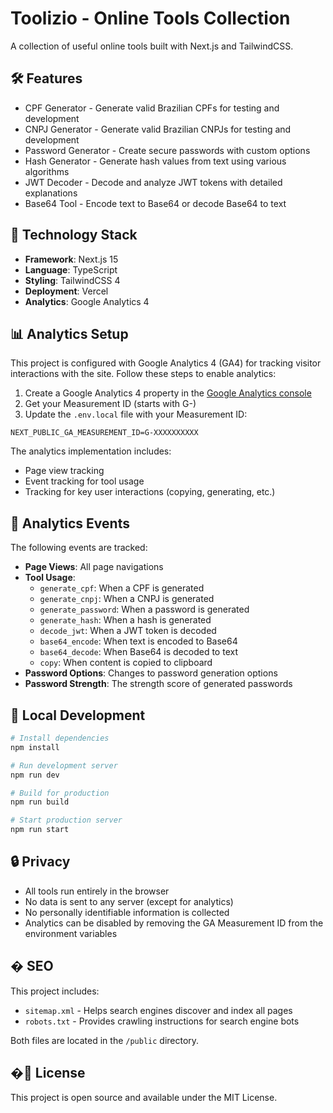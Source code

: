 # Toolizio - Online Tools Collection

A collection of useful online tools built with Next.js and TailwindCSS.

## 🛠️ Features

- CPF Generator - Generate valid Brazilian CPFs for testing and development
- CNPJ Generator - Generate valid Brazilian CNPJs for testing and development
- Password Generator - Create secure passwords with custom options
- Hash Generator - Generate hash values from text using various algorithms
- JWT Decoder - Decode and analyze JWT tokens with detailed explanations
- Base64 Tool - Encode text to Base64 or decode Base64 to text

## 🚀 Technology Stack

- **Framework**: Next.js 15
- **Language**: TypeScript
- **Styling**: TailwindCSS 4
- **Deployment**: Vercel
- **Analytics**: Google Analytics 4

## 📊 Analytics Setup

This project is configured with Google Analytics 4 (GA4) for tracking visitor interactions with the site. Follow these steps to enable analytics:

1. Create a Google Analytics 4 property in the [Google Analytics console](https://analytics.google.com/)
2. Get your Measurement ID (starts with G-)
3. Update the `.env.local` file with your Measurement ID:

```
NEXT_PUBLIC_GA_MEASUREMENT_ID=G-XXXXXXXXXX
```

The analytics implementation includes:

- Page view tracking
- Event tracking for tool usage
- Tracking for key user interactions (copying, generating, etc.)

## 📝 Analytics Events

The following events are tracked:

- **Page Views**: All page navigations
- **Tool Usage**: 
  - `generate_cpf`: When a CPF is generated
  - `generate_cnpj`: When a CNPJ is generated
  - `generate_password`: When a password is generated
  - `generate_hash`: When a hash is generated
  - `decode_jwt`: When a JWT token is decoded
  - `base64_encode`: When text is encoded to Base64
  - `base64_decode`: When Base64 is decoded to text
  - `copy`: When content is copied to clipboard
- **Password Options**: Changes to password generation options
- **Password Strength**: The strength score of generated passwords

## 🧪 Local Development

```bash
# Install dependencies
npm install

# Run development server
npm run dev

# Build for production
npm run build

# Start production server
npm run start
```

## 🔒 Privacy

- All tools run entirely in the browser
- No data is sent to any server (except for analytics)
- No personally identifiable information is collected
- Analytics can be disabled by removing the GA Measurement ID from the environment variables

## � SEO

This project includes:
- `sitemap.xml` - Helps search engines discover and index all pages
- `robots.txt` - Provides crawling instructions for search engine bots

Both files are located in the `/public` directory.

## �📄 License

This project is open source and available under the MIT License.
